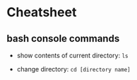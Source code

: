 # Cheatsheet


## bash console commands

* show contents of current directory:
``ls``

* change directory: ``cd [directory name]``

